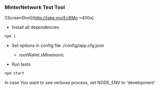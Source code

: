 ### MinterNetwork  Test Tool
![ScreenShot](http://take.ms/EcBMo =400x)

* Install all dependencies
 ```bash
npm i 
``` 
* Set options in config file ./config/app.cfg.json
	* rootWallet.sMnemonic
	
* Run tests
```bash
npm start
```

In case You want to see verbose process, set NODE_ENV to 'development'